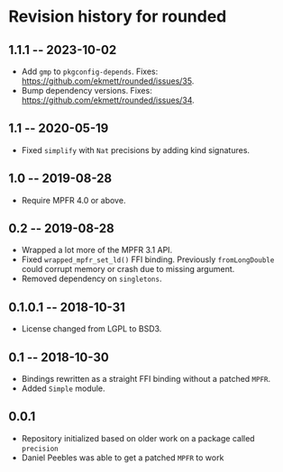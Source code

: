 # Revision history for rounded

## 1.1.1 -- 2023-10-02

* Add `gmp` to `pkgconfig-depends`.  Fixes: <https://github.com/ekmett/rounded/issues/35>.
* Bump dependency versions.  Fixes: <https://github.com/ekmett/rounded/issues/34>.

## 1.1 -- 2020-05-19

* Fixed `simplify` with `Nat` precisions by adding kind signatures.

## 1.0 -- 2019-08-28

* Require MPFR 4.0 or above.

## 0.2 -- 2019-08-28

* Wrapped a lot more of the MPFR 3.1 API.
* Fixed `wrapped_mpfr_set_ld()` FFI binding.  Previously `fromLongDouble`
  could corrupt memory or crash due to missing argument.
* Removed dependency on `singletons`.

## 0.1.0.1 -- 2018-10-31

* License changed from LGPL to BSD3.

## 0.1 -- 2018-10-30

* Bindings rewritten as a straight FFI binding without a patched `MPFR`.
* Added `Simple` module.

## 0.0.1

* Repository initialized based on older work on a package called `precision`
* Daniel Peebles was able to get a patched `MPFR` to work

